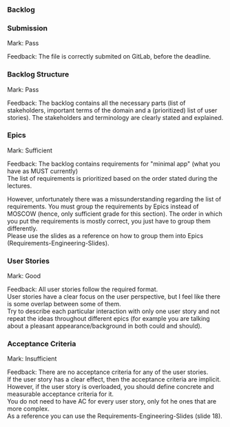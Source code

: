 ### Backlog

### Submission

Mark: Pass

Feedback: The file is correctly submited on GitLab, before the deadline.


### Backlog Structure

Mark: Pass

Feedback: The backlog contains all the necessary parts (list of stakeholders, important terms of the domain and a (prioritized) list of user stories).
The stakeholders and terminology are clearly stated and explained.


### Epics

Mark: Sufficient

Feedback: The backlog contains requirements for "minimal app" (what you have as MUST currently)  
The list of requirements is prioritized based on the order stated during the lectures.

However, unfortunately there was a missunderstanding regarding the list of requirements. You must group the requirements by Epics instead of MOSCOW (hence, only sufficient grade for this section). The order in which you put the requirements is mostly correct, you just have to group them differently.  
Please use the slides as a reference on how to group them into Epics (Requirements-Engineering-Slides).

### User Stories

Mark: Good

Feedback: All user stories follow the required format.  
User stories have a clear focus on the user perspective, but I feel like there is some overlap between some of them.  
Try to describe each particular interaction with only one user story and not repeat the ideas throughout different epics (for example you are talking about a pleasant appearance/background in both could and should).


### Acceptance Criteria

Mark: Insufficient

Feedback: There are no acceptance criteria for any of the user stories.   
If the user story has a clear effect, then the acceptance criteria are implicit.  
However, if the user story is overloaded, you should define concrete and measurable acceptance criteria for it.  
You do not need to have AC for every user story, only fot he ones that are more complex.  
As a reference you can use the Requirements-Engineering-Slides (slide 18).

